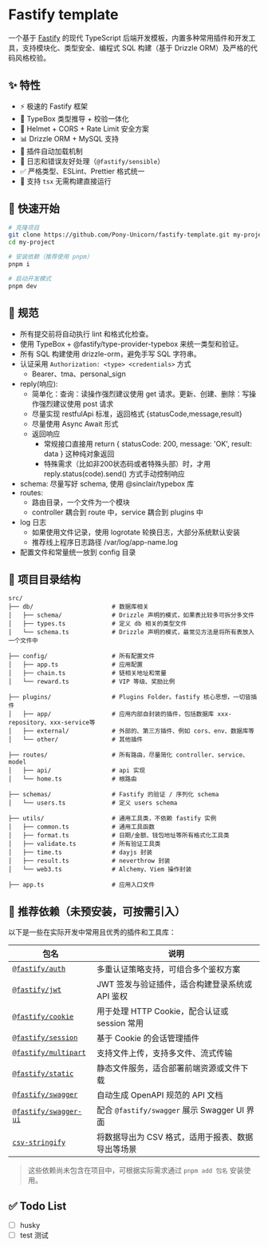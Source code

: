# Fastify template

一个基于 [Fastify](https://fastify.dev) 的现代 TypeScript 后端开发模板，内置多种常用插件和开发工具，支持模块化、类型安全、编程式 SQL 构建（基于 Drizzle ORM）及严格的代码风格校验。

## ✨ 特性

- ⚡ 极速的 Fastify 框架
- 🧱 TypeBox 类型推导 + 校验一体化
- 🔐 Helmet + CORS + Rate Limit 安全方案
- 📊 Drizzle ORM + MySQL 支持
- 🔌 插件自动加载机制
- 🌲 日志和错误友好处理（`@fastify/sensible`）
- ✅ 严格类型、ESLint、Prettier 格式统一
- 🚀 支持 `tsx` 无需构建直接运行

## 🚀 快速开始

```bash
# 克隆项目
git clone https://github.com/Pony-Unicorn/fastify-template.git my-project
cd my-project

# 安装依赖（推荐使用 pnpm）
pnpm i

# 启动开发模式
pnpm dev
```

## 📐 规范

- 所有提交前将自动执行 lint 和格式化检查。
- 使用 TypeBox + @fastify/type-provider-typebox 来统一类型和验证。
- 所有 SQL 构建使用 drizzle-orm，避免手写 SQL 字符串。
- 认证采用 `Authorization: <type> <credentials>` 方式
  - Bearer、tma、personal_sign
- reply(响应):
  - 简单化：查询：读操作强烈建议使用 get 请求。更新、创建、删除：写操作强烈建议使用 post 请求
  - 尽量实现 restfulApi 标准，返回格式 {statusCode,message,result}
  - 尽量使用 Async Await 形式
  - 返回响应
    - 常规接口直接用 return { statusCode: 200, message: 'OK', result: data } 这种纯对象返回
    - 特殊需求（比如非200状态码或者特殊头部）时，才用 reply.status(code).send() 方式手动控制响应
- schema: 尽量写好 schema, 使用 @sinclair/typebox 库
- routes:
  - 路由目录，一个文件为一个模块
  - controller 耦合到 route 中，service 耦合到 plugins 中
- log 日志
  - 如果使用文件记录，使用 logrotate 轮换日志，大部分系统默认安装
  - 推荐线上程序日志路径 /var/log/app-name.log
- 配置文件和常量统一放到 config 目录

## 📁 项目目录结构

```text
src/
├── db/                      # 数据库相关
│   ├── schema/              # Drizzle 声明的模式，如果表比较多可拆分多文件
│   ├── types.ts             # 定义 db 相关的类型文件
│   └── schema.ts            # Drizzle 声明的模式，最常见方法是将所有表放入一个文件中

├── config/                  # 所有配置文件
│   ├── app.ts               # 应用配置
│   ├── chain.ts             # 链相关地址和常量
│   └── reward.ts            # VIP 等级、奖励比例

├── plugins/                 # Plugins Folder。fastify 核心思想，一切皆插件
│   ├── app/                 # 应用内部自封装的插件，包括数据库 xxx-repository、xxx-service等
│   ├── external/            # 外部的、第三方插件、例如 cors、env、数据库等
│   └── other/               # 其他插件

├── routes/                  # 所有路由，尽量简化 controller、service、model
│   ├── api/                 # api 实现
│   └── home.ts              # 根路由

├── schemas/                 # Fastify 的验证 / 序列化 schema
│   └── users.ts             # 定义 users schema

├── utils/                   # 通用工具类，不依赖 fastify 实例
│   ├── common.ts            # 通用工具函数
│   ├── format.ts            # 日期/金额、钱包地址等所有格式化工具类
│   ├── validate.ts          # 所有验证工具类
│   ├── time.ts              # dayjs 封装
│   ├── result.ts            # neverthrow 封装
│   └── web3.ts              # Alchemy、Viem 操作封装

├── app.ts                   # 应用入口文件
```

## 🌟 推荐依赖（未预安装，可按需引入）

以下是一些在实际开发中常用且优秀的插件和工具库：

| 包名                                                                   | 说明                                              |
| ---------------------------------------------------------------------- | ------------------------------------------------- |
| [`@fastify/auth`](https://github.com/fastify/fastify-auth)             | 多重认证策略支持，可组合多个鉴权方案              |
| [`@fastify/jwt`](https://github.com/fastify/fastify-jwt)               | JWT 签发与验证插件，适合构建登录系统或 API 鉴权   |
| [`@fastify/cookie`](https://github.com/fastify/fastify-cookie)         | 用于处理 HTTP Cookie，配合认证或 session 常用     |
| [`@fastify/session`](https://github.com/fastify/session)               | 基于 Cookie 的会话管理插件                        |
| [`@fastify/multipart`](https://github.com/fastify/fastify-multipart)   | 支持文件上传，支持多文件、流式传输                |
| [`@fastify/static`](https://github.com/fastify/fastify-static)         | 静态文件服务，适合部署前端资源或文件下载          |
| [`@fastify/swagger`](https://github.com/fastify/fastify-swagger)       | 自动生成 OpenAPI 规范的 API 文档                  |
| [`@fastify/swagger-ui`](https://github.com/fastify/fastify-swagger-ui) | 配合 `@fastify/swagger` 展示 Swagger UI 界面      |
| [`csv-stringify`](https://csv.js.org/stringify/)                       | 将数据导出为 CSV 格式，适用于报表、数据导出等场景 |

> 这些依赖尚未包含在项目中，可根据实际需求通过 `pnpm add 包名` 安装使用。

## ✅ Todo List

- [ ] husky
- [ ] test 测试
